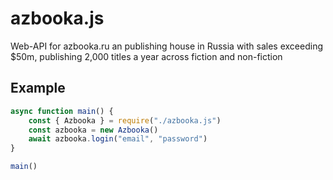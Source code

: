 # azbooka.js
Web-API for azbooka.ru an publishing house in Russia with sales exceeding $50m, publishing 2,000 titles a year across fiction and non-fiction

## Example
```JavaScript
async function main() {
	const { Azbooka } = require("./azbooka.js")
	const azbooka = new Azbooka()
	await azbooka.login("email", "password")
}

main()
```
